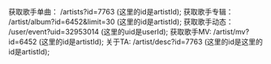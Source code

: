 获取歌手单曲： /artists?id=7763 (这里的id是artistId);
获取歌手专辑： /artist/album?id=6452&limit=30 (这里的id是artistId);
获取歌手动态： /user/event?uid=32953014 (这里的uid是userId);
获取歌手MV: /artist/mv?id=6452 (这里的id是artistId);
关于TA: /artist/desc?id=7763 (这里的id是这里的id是artistId);
